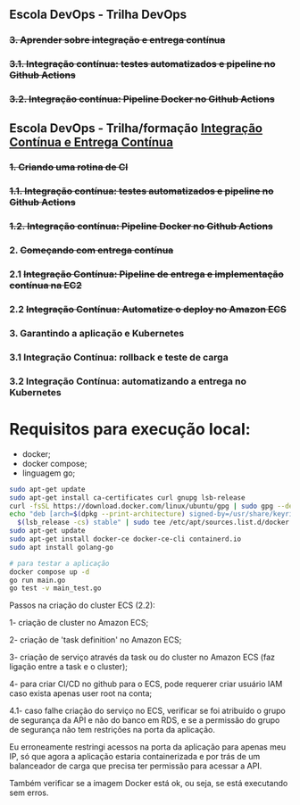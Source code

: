 ## Escola DevOps - Trilha DevOps

### ~~3. Aprender sobre integração e entrega contínua~~

### ~~3.1. Integração contínua: testes automatizados e pipeline no Github Actions~~

### ~~3.2. Integração contínua: Pipeline Docker no Github Actions~~


## Escola DevOps - Trilha/formação [Integração Contínua e Entrega Contínua](https://cursos.alura.com.br/formacao-integracao-continua-entrega-continua)

### ~~1. Criando uma rotina de CI~~

### ~~1.1. Integração contínua: testes automatizados e pipeline no Github Actions~~

### ~~1.2. Integração contínua: Pipeline Docker no Github Actions~~


### 2. ~~Começando com entrega contínua~~

### 2.1 ~~Integração Contínua: Pipeline de entrega e implementação contínua na EC2~~

### 2.2 ~~Integração Contínua: Automatize o deploy no Amazon ECS~~


### 3. Garantindo a aplicação e Kubernetes

### 3.1 Integração Contínua: rollback e teste de carga

### 3.2 Integração Contínua: automatizando a entrega no Kubernetes

# Requisitos para execução local:

- docker;
- docker compose;
- linguagem go;

```bash
sudo apt-get update
sudo apt-get install ca-certificates curl gnupg lsb-release
curl -fsSL https://download.docker.com/linux/ubuntu/gpg | sudo gpg --dearmor -o /usr/share/keyrings/docker-archive-keyring.gpg
echo "deb [arch=$(dpkg --print-architecture) signed-by=/usr/share/keyrings/docker-archive-keyring.gpg] https://download.docker.com/linux/ubuntu \
  $(lsb_release -cs) stable" | sudo tee /etc/apt/sources.list.d/docker.list > /dev/null
sudo apt-get update
sudo apt-get install docker-ce docker-ce-cli containerd.io
sudo apt install golang-go

# para testar a aplicação
docker compose up -d
go run main.go
go test -v main_test.go
```

Passos na criação do cluster ECS (2.2):

1- criação de cluster no Amazon ECS;

2- criação de 'task definition' no Amazon ECS;

3- criação de serviço através da task ou do cluster no Amazon ECS (faz ligação entre a task e o cluster);

4- para criar CI/CD no github para o ECS, pode requerer criar usuário IAM caso exista apenas user root na conta;

4.1- caso falhe criação do serviço no ECS, verificar se foi atribuído o grupo de segurança da API e não do banco em RDS, e se a permissão do grupo de segurança não tem restrições na porta da aplicação. 

Eu erroneamente restringi acessos na porta da aplicação para apenas meu IP, só que agora a aplicação estaria containerizada e por trás de um balanceador de carga que precisa ter permissão para acessar a API.

Também verificar se a imagem Docker está ok, ou seja, se está executando sem erros.
